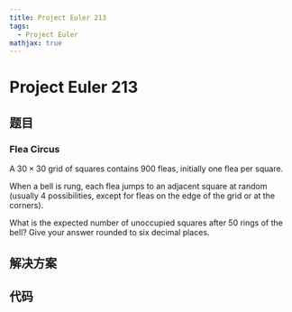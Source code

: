```yaml
---
title: Project Euler 213
tags:
  - Project Euler
mathjax: true
---
```

<escape><!-- more --></escape>
    
# Project Euler 213
## 题目
### Flea Circus


A $30\times30$ grid of squares contains $900$ fleas, initially one flea per square.

When a bell is rung, each flea jumps to an adjacent square at random (usually $4$ possibilities, except for fleas on the edge of the grid or at the corners).

What is the expected number of unoccupied squares after $50$ rings of the bell? Give your answer rounded to six decimal places.


## 解决方案


## 代码


